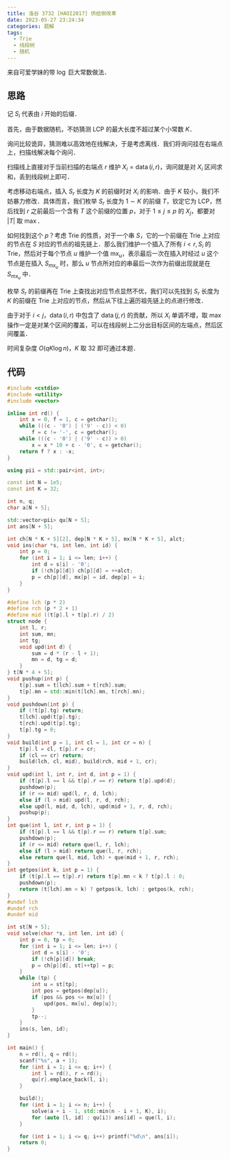 ```yaml
---
title: 洛谷 3732 [HAOI2017] 供给侧改革
date: 2023-05-27 23:24:34
categories: 题解
tags:
  - Trie
  - 线段树
  - 随机
---
```


来自可爱学妹的带 $\log$ 巨大常数做法．

## 思路

记 $S_i$ 代表由 $i$ 开始的后缀．

首先，由于数据随机，不妨猜测 LCP 的最大长度不超过某个小常数 $K$．

询问比较诡异，猜测难以高效地在线解决，于是考虑离线．我们将询问挂在右端点上，扫描线解决每个询问．

扫描线上直接对于当前扫描的右端点 $r$ 维护 $X_i = \operatorname{data}(i, r)$，询问就是对 $X_i$ 区间求和，丢到线段树上即可．

考虑移动右端点，插入 $S_r$ 长度为 $K$ 的前缀时对 $X_i$ 的影响．由于 $K$ 较小，我们不妨暴力修改．具体而言，我们枚举 $S_r$ 长度为 $1 \sim K$ 的前缀 $T$，钦定它为 LCP，然后找到 $r$ 之前最后一个含有 $T$ 这个前缀的位置 $p$，对于 $1 \le j \le p$ 的 $X_j$，都要对 $|T|$ 取 $\max$．

如何找到这个 $p$？考虑 Trie 的性质，对于一个串 $S$，它的一个前缀在 Trie 上对应的节点在 $S$ 对应的节点的祖先链上．那么我们维护一个插入了所有 $i < r, S_i$ 的 Trie，然后对于每个节点 $u$ 维护一个值 $\mathrm{mx}_u$，表示最后一次在插入时经过 $u$ 这个节点是在插入 $S_{\mathrm{mx}_u}$ 时，那么 $u$ 节点所对应的串最后一次作为前缀出现就是在 $S_{\mathrm{mx}_u}$ 中．

枚举 $S_r$ 的前缀再在 Trie 上查找出对应节点显然不优，我们可以先找到 $S_r$ 长度为 $K$ 的前缀在 Trie 上对应的节点，然后从下往上遍历祖先链上的点进行修改．

由于对于 $i < j$，$\operatorname{data}(i, r)$ 中包含了 $\operatorname{data}(j, r)$ 的贡献，所以 $X_i$ 单调不增，取 $\max$ 操作一定是对某个区间的覆盖，可以在线段树上二分出目标区间的左端点，然后区间覆盖．

时间复杂度 $O(qK\log n)$，$K$ 取 $32$ 即可通过本题．

## 代码

```cpp
#include <cstdio>
#include <utility>
#include <vector>

inline int rd() {
	int x = 0, f = 1, c = getchar();
	while (((c - '0') | ('9' - c)) < 0)
		f = c != '-', c = getchar();
	while (((c - '0') | ('9' - c)) > 0)
		x = x * 10 + c - '0', c = getchar();
	return f ? x : -x;
}

using pii = std::pair<int, int>;

const int N = 1e5;
const int K = 32;

int n, q;
char a[N + 5];

std::vector<pii> qu[N + 5];
int ans[N + 5];

int ch[N * K + 5][2], dep[N * K + 5], mx[N * K + 5], alct;
void ins(char *s, int len, int id) {
	int p = 0;
	for (int i = 1; i <= len; i++) {
		int d = s[i] - '0';
		if (!ch[p][d]) ch[p][d] = ++alct;
		p = ch[p][d], mx[p] = id, dep[p] = i;
	}
}

#define lch (p * 2)
#define rch (p * 2 + 1)
#define mid ((t[p].l + t[p].r) / 2)
struct node {
	int l, r;
	int sum, mn;
	int tg;
	void upd(int d) {
		sum = d * (r - l + 1);
		mn = d, tg = d;
	}
} t[N * 4 + 5];
void pushup(int p) {
	t[p].sum = t[lch].sum + t[rch].sum;
	t[p].mn = std::min(t[lch].mn, t[rch].mn);
}
void pushdown(int p) {
	if (!t[p].tg) return;
	t[lch].upd(t[p].tg);
	t[rch].upd(t[p].tg);
	t[p].tg = 0;
}
void build(int p = 1, int cl = 1, int cr = n) {
	t[p].l = cl, t[p].r = cr;
	if (cl == cr) return;
	build(lch, cl, mid), build(rch, mid + 1, cr);
}
void upd(int l, int r, int d, int p = 1) {
	if (t[p].l == l && t[p].r == r) return t[p].upd(d);
	pushdown(p);
	if (r <= mid) upd(l, r, d, lch);
	else if (l > mid) upd(l, r, d, rch);
	else upd(l, mid, d, lch), upd(mid + 1, r, d, rch);
	pushup(p);
}
int que(int l, int r, int p = 1) {
	if (t[p].l == l && t[p].r == r) return t[p].sum;
	pushdown(p);
	if (r <= mid) return que(l, r, lch);
	else if (l > mid) return que(l, r, rch);
	else return que(l, mid, lch) + que(mid + 1, r, rch);
}
int getpos(int k, int p = 1) {
	if (t[p].l == t[p].r) return t[p].mn < k ? t[p].l : 0;
	pushdown(p);
	return (t[lch].mn < k) ? getpos(k, lch) : getpos(k, rch);
}
#undef lch
#undef rch
#undef mid

int st[N + 5];
void solve(char *s, int len, int id) {
	int p = 0, tp = 0;
	for (int i = 1; i <= len; i++) {
		int d = s[i] - '0';
		if (!ch[p][d]) break;
		p = ch[p][d], st[++tp] = p;
	}
	while (tp) {
		int u = st[tp];
		int pos = getpos(dep[u]);
		if (pos && pos <= mx[u]) {
			upd(pos, mx[u], dep[u]);
		}
		tp--;
	}
	ins(s, len, id);
}

int main() {
	n = rd(), q = rd();
	scanf("%s", a + 1);
	for (int i = 1; i <= q; i++) {
		int l = rd(), r = rd();
		qu[r].emplace_back(l, i);
	}

	build();
	for (int i = 1; i <= n; i++) {
		solve(a + i - 1, std::min(n - i + 1, K), i);
		for (auto [l, id] : qu[i]) ans[id] = que(l, i);
	}

	for (int i = 1; i <= q; i++) printf("%d\n", ans[i]);
	return 0;
}
```
